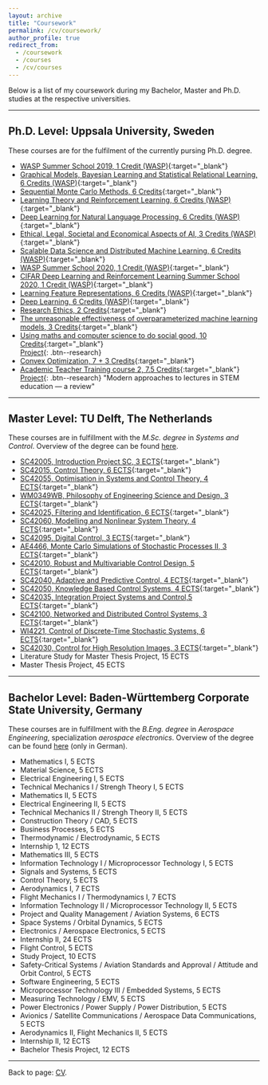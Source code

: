 ```yaml
---
layout: archive
title: "Coursework"
permalink: /cv/coursework/
author_profile: true
redirect_from:
  - /coursework
  - /courses
  - /cv/courses
---
```


Below is a list of my coursework during my Bachelor, Master and Ph.D. studies at the respective universities.

---
## Ph.D. Level: Uppsala University, Sweden
These courses are for the fulfilment of the currently pursing Ph.D. degree.
- [WASP Summer School 2019, 1 Credit (WASP)](https://wasp-sweden.org/graduate-school/curriculum/courses/){:target="_blank"}
- [Graphical Models, Bayesian Learning and Statistical Relational Learning, 6 Credits (WASP)](https://wasp-sweden.org/graduate-school/curriculum/courses/){:target="_blank"}
- [Sequential Monte Carlo Methods, 6 Credits](http://www.it.uu.se/research/systems_and_control/education/2019/smc){:target="_blank"}
- [Learning Theory and Reinforcement Learning, 6 Credits (WASP)](https://wasp-sweden.org/graduate-school/curriculum/courses/){:target="_blank"}
- [Deep Learning for Natural Language Processing, 6 Credits (WASP)](https://wasp-sweden.org/graduate-school/curriculum/courses/){:target="_blank"}
- [Ethical, Legal, Societal and Economical Aspects of AI, 3 Credits (WASP)](https://wasp-sweden.org/graduate-school/curriculum/courses/){:target="_blank"}
- [Scalable Data Science and Distributed Machine Learning, 6 Credits (WASP)](https://wasp-sweden.org/graduate-school/curriculum/courses/){:target="_blank"}
- [WASP Summer School 2020, 1 Credit (WASP)](https://wasp-sweden.org/graduate-school/curriculum/courses/){:target="_blank"}
- [CIFAR Deep Learning and Reinforcement Learning Summer School 2020, 1 Credit (WASP)](https://dlrl.ca/){:target="_blank"}
- [Learning Feature Representations, 6 Credits (WASP)](https://wasp-sweden.org/graduate-school/curriculum/courses/){:target="_blank"}
- [Deep Learning, 6 Credits (WASP)](https://wasp-sweden.org/graduate-school/curriculum/courses/){:target="_blank"}
- [Research Ethics, 2 Credits](http://www.it.uu.se/grad/courses/gc2021/etso20){:target="_blank"}
- [The unreasonable effectiveness of overparameterized machine learning models, 3 Credits](http://www.it.uu.se/research/systems_and_control/education/2021/overparameterized-ml){:target="_blank"}
- [Using maths and computer science to do social good, 10 Credits](https://uppsala.instructure.com/courses/51420){:target="_blank"}\
[Project](/cv/social_good_video/){: .btn--research}
- [Convex Optimization, 7 + 3 Credits](https://uppsala.instructure.com/courses/52871){:target="_blank"}
- [Academic Teacher Training course 2, 7.5 Credits](https://uppsala.instructure.com/courses/71155){:target="_blank"}
[Project](/files/pdf/projects/22_STEM_education_review.pdf){: .btn--research} "Modern approaches to lectures in STEM education — a review"

 
---
## Master Level: TU Delft, The Netherlands
These courses are in fulfillment with the *M.Sc. degree* in *Systems and Control*.
Overview of the degree can be found [here](https://www.tudelft.nl/onderwijs/opleidingen/masters/systems-control/msc-systems-control).

- [SC42005, Introduction Project SC, 3 ECTS](https://studiegids.tudelft.nl/a101_displayCourse.do?course_id=41293){:target="_blank"}
- [SC42015, Control Theory, 6 ECTS](https://studiegids.tudelft.nl/a101_displayCourse.do?course_id=41295){:target="_blank"}
- [SC42055, Optimisation in Systems and Control Theory, 4 ECTS](https://studiegids.tudelft.nl/a101_displayCourse.do?course_id=41303){:target="_blank"}
- [WM0349WB, Philosophy of Engineering Science and Design, 3 ECTS](https://studiegids.tudelft.nl/a101_displayCourse.do?course_id=39907){:target="_blank"}
- [SC42025, Filtering and Identification, 6 ECTS](https://studiegids.tudelft.nl/a101_displayCourse.do?course_id=41297){:target="_blank"}
- [SC42060, Modelling and Nonlinear System Theory, 4 ECTS](https://studiegids.tudelft.nl/a101_displayCourse.do?course_id=41304){:target="_blank"}
- [SC42095, Digital Control, 3 ECTS](https://studiegids.tudelft.nl/a101_displayCourse.do?course_id=41309){:target="_blank"}
- [AE4466, Monte Carlo Simulations of Stochastic Processes II, 3 ECTS](https://studiegids.tudelft.nl/a101_displayCourse.do?course_id=41276){:target="_blank"}
- [SC42010, Robust and Multivariable Control Design, 5 ECTS](https://studiegids.tudelft.nl/a101_displayCourse.do?course_id=41294){:target="_blank"}
- [SC42040, Adaptive and Predictive Control, 4 ECTS](https://studiegids.tudelft.nl/a101_displayCourse.do?course_id=41300){:target="_blank"}
- [SC42050, Knowledge Based Control Systems, 4 ECTS](https://studiegids.tudelft.nl/a101_displayCourse.do?course_id=41302){:target="_blank"}
- [SC42035, Integration Project Systems and Control,5 ECTS](https://studiegids.tudelft.nl/a101_displayCourse.do?course_id=41299){:target="_blank"}
- [SC42100, Networked and Distributed Control Systems, 3 ECTS](https://studiegids.tudelft.nl/a101_displayCourse.do?course_id=41310){:target="_blank"}
- [WI4221, Control of Discrete-Time Stochastic Systems, 6 ECTS](https://studiegids.tudelft.nl/a101_displayCourse.do?course_id=39915){:target="_blank"}
- [SC42030, Control for High Resolution Images, 3 ECTS](https://studiegids.tudelft.nl/a101_displayCourse.do?course_id=41298){:target="_blank"}
- Literature Study for Master Thesis Project, 15 ECTS
- Master Thesis Project, 45 ECTS

---
## Bachelor Level: Baden-Württemberg Corporate State University, Germany
These courses are in fulfillment with the *B.Eng. degree* in *Aerospace Engineering*, specialization *aerospace electronics*. 
Overview of the degree can be found [here](https://www.ravensburg.dhbw.de/fileadmin/Ravensburg/Dokumente_Bilder_Contentbereich/Studiengangsflyer/DHBW_RV_Flyer_Luft-Raumfahrttechnik_Luft-Raumfahrtelektronik.pdf)
(only in German).

- Mathematics I, 5 ECTS
- Material Science, 5 ECTS
- Electrical Engineering I, 5 ECTS
- Technical Mechanics I / Strengh Theory I, 5 ECTS
- Mathematics II, 5 ECTS
- Electrical Engineering II, 5 ECTS
- Technical Mechanics II / Strengh Theory II, 5 ECTS
- Construction Theory / CAD, 5 ECTS
- Business Processes, 5 ECTS
- Thermodynamic / Electrodynamic, 5 ECTS
- Internship 1, 12 ECTS
- Mathematics III, 5 ECTS
- Information Technology I / Microprocessor Technology I, 5 ECTS
- Signals and Systems, 5 ECTS
- Control Theory, 5 ECTS
- Aerodynamics I, 7 ECTS
- Flight Mechanics I / Thermodynamics I, 7 ECTS
- Information Technology II / Microprocessor Technology II, 5 ECTS
- Project and Quality Management / Aviation Systems, 6 ECTS
- Space Systems / Orbital Dynamics, 5 ECTS
- Electronics / Aerospace Electronics, 5 ECTS
- Internship II, 24 ECTS
- Flight Control, 5 ECTS
- Study Project, 10 ECTS
- Safety-Critical Systems / Aviation Standards and Approval / Attitude and Orbit Control, 5 ECTS
- Software Engineering, 5 ECTS
- Microprocessor Technology III / Embedded Systems, 5 ECTS
- Measuring Technology / EMV, 5 ECTS
- Power Electronics / Power Supply / Power Distribution, 5 ECTS
- Avionics / Satellite Communications / Aerospace Data Communications, 5 ECTS
- Aerodynamics II, Flight Mechanics II, 5 ECTS
- Internship II, 12 ECTS
- Bachelor Thesis Project, 12 ECTS

---
Back to page: [CV](\cv).